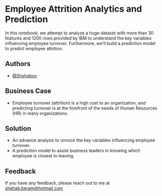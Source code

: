 
# Employee Attrition Analytics and Prediction 

In this notebook, we attempt to analyze a huge dataset with more than 30 features and 1200 rows provided by IBM to understand the key variables influencing employee turnover. Furthermore, we'll build a prediction model to predict employee attrition. 


## Authors

- [@Shehabov](https://www.linkedin.com/in/shehab-beram/)
  
## Business Case

- Employee turnover (attrition) is a high cost to an organization, and predicting turnover is at the forefront of the needs of Human Resources (HR) in many organizations.



  
## Solution

- An advance analysis to unvoce the key variables influencing employee turnover.
- A prediction model to assist business leaders in knowing which employee is closest to leaving.


  
## Feedback

If you have any feedback, please reach out to me at shehab.beram@hotmail.com

  